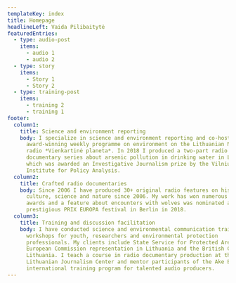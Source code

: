 ```yaml
---
templateKey: index
title: Homepage
headlineLeft: Vaida Pilibaitytė
featuredEntries:
  - type: audio-post
    items:
      - audio 1
      - audio 2
  - type: story
    items:
      - Story 1
      - Story 2
  - type: training-post
    items:
      - training 2
      - training 1
footer:
  column1:
    title: Science and environment reporting
    body: I specialize in science and environment reporting and co-host an
      award-winning weekly programme on environment on the Lithuanian National
      radio *Vienkartinė planeta*. In 2018 I produced a two-part radio
      documentary series about arsenic pollution in drinking water in Lithuania
      which was awarded an Investigative Journalism prize by the Vilnius
      Institute for Policy Analysis.
  column2:
    title: Crafted radio documentaries
    body: Since 2006 I have produced 30+ original radio features on history,
      culture, science and nature since 2006. My work has won numerous national
      awards and a feature about encounters with wolves was nominated at the
      prestigious PRIX EUROPA festival in Berlin in 2018.
  column3:
    title: Training and discussion facilitation
    body: I have conducted science and environmental communication training
      workshops for youth, researchers and environmental protection
      professionals. My clients include State Service for Protected Areas, the
      European Commission representation in Lithuania and the British Council
      Lithuania. I teach a course in radio documentary production at the
      Lithuanian Journalism Center and mentor participants of the Ake Blomstrom
      international training program for talented audio producers.
---
```

